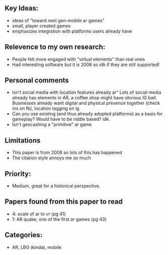 ## Key Ideas: 
- ideas of "toward next gen-mobile ar games"
- small, player created games
- emphasizes integration with platforms users already have 

## Relevence to my own research: 
- People felt more engaged with "virtual elements" than real ones
- Had interesting software but it is 2008 so idk if they are still supported! 

## Personal comments 
- Isn't social media with location features already ar" Lots of social media already has elements in AR, a coffee shop might have obvious IG bait. Businesses already want digital and physical presence together (check ins on fb), location tagging on ig
- Can you use existing (and thus already adopted platforms) as a basis for gameplay? Would have to be riddle based? idk. 
- Isn't geocashing a "primitive" ar game

## Limitations
- This paper is from 2008 so lots of this has happened 
- The citation style annoys me so much

## Priority:
- Medium, great for a historical perspective. 

## Papers found from this paper to read 
- 4: scale of ar to vr (pg 41)
- 1: AR quake, one of the first ar games (pg 43) 

## Categories: 
- AR, LBG (kinda), mobile
